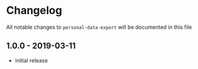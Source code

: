 # Changelog

All notable changes to `personal-data-export` will be documented in this file

## 1.0.0 - 2019-03-11

- initial release
